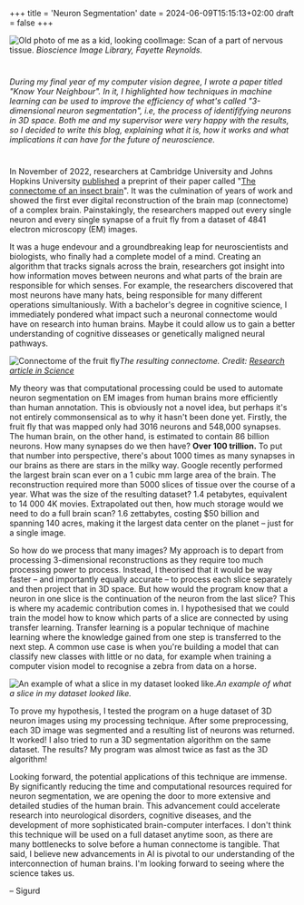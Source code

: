 +++
title = 'Neuron Segmentation'
date = 2024-06-09T15:15:13+02:00
draft = false
+++

![Old photo of me as a kid, looking cool](/bioscience-image-library-by-fayette-reynolds-WkDk5Dt3tk0-unsplash.jpg)Image: Scan of a part of nervous tissue. *Bioscience Image Library, Fayette Reynolds.*

#
#

_During my final year of my computer vision degree, I wrote a paper titled "Know Your Neighbour". In it, I highlighted how techniques in machine learning can be used to improve the efficiency of what's called "3-dimensional neuron segmentation", i.e, the process of identififying neurons in 3D space. Both me and my supervisor were very happy with the results, so I decided to write this blog, explaining what it is, how it works and what implications it can have for the future of neuroscience._

#
#

In November of 2022, researchers at Cambridge University and Johns Hopkins University [published](https://www.biorxiv.org/content/10.1101/2022.11.28.516756v1) a preprint of their paper called "[The connectome of an insect brain](https://www.science.org/doi/10.1126/science.add9330)". It was the culmination of years of work and showed the first ever digital reconstruction of the brain map (connectome) of a complex brain. Painstakingly, the researchers mapped out every single neuron and every single synapse of a fruit fly from a dataset of 4841 electron microscopy (EM) images.

It was a huge endevour and a groundbreaking leap for neuroscientists and biologists, who finally had a complete model of a mind. Creating an algorithm that tracks signals across the brain, researchers got insight into how information moves between neurons and what parts of the brain are responsible for which senses. For example, the researchers discovered that most neurons have many hats, being responsible for many different operations simultaniously. With a bachelor's degree in cognitive science, I immediately pondered what impact such a neuronal connectome would have on research into human brains. Maybe it could allow us to gain a better understanding of cognitive disseases or genetically maligned neural pathways.

![Connectome of the fruit fly](/connectome.png)*The resulting connectome. Credit: [Research article in Science](https://www.science.org/doi/10.1126/science.add9330)*

My theory was that computational processing could be used to automate neuron segmentation on EM images from human brains more efficiently than human annotation. This is obviously not a novel idea, but perhaps it's not entirely commonsensical as to why it hasn't been done yet. Firstly, the fruit fly that was mapped only had 3016 neurons and 548,000 synapses. The human brain, on the other hand, is estimated to contain 86 billion neurons. How many synapses do we then have? **Over 100 trillion.** To put that number into perspective, there's about 1000 times as many synapses in our brains as there are stars in the milky way. Google recently performed the largest brain scan ever on a 1 cubic mm large area of the brain. The reconstruction required more than 5000 slices of tissue over the course of a year. What was the size of the resulting dataset? 1.4 petabytes, equivalent to 14 000 4K movies. Extrapolated out then, how much storage would we need to do a full brain scan? 1.6 zettabytes, costing $50 billion and spanning 140 acres, making it the largest data center on the planet – just for a single image.

So how do we process that many images? My approach is to depart from processing 3-dimensional reconstructions as they require too much processing power to process. Instead, I theorised that it would be way faster – and importantly equally accurate – to process each slice separately and then project that in 3D space. But how would the program know that a neuron in one slice is the continuation of the neuron from the last slice? This is where my academic contribution comes in. I hypothesised that we could train the model how to know which parts of a slice are connected by using transfer learning. Transfer learning is a popular technique of machine learning where the knowledge gained from one step is transferred to the next step. A common use case is when you're building a model that can classify new classes with little or no data, for example when training a computer vision model to recognise a zebra from data on a horse.

![An example of what a slice in my dataset looked like.](/test_data.png)*An example of what a slice in my dataset looked like.*

To prove my hypothesis, I tested the program on a huge dataset of 3D neuron images using my processing technique. After some preprocessing, each 3D image was segmented and a resulting list of neurons was returned. It worked! I also tried to run a 3D segmentation algorithm on the same dataset. The results? My program was almost twice as fast as the 3D algorithm!

Looking forward, the potential applications of this technique are immense. By significantly reducing the time and computational resources required for neuron segmentation, we are opening the door to more extensive and detailed studies of the human brain. This advancement could accelerate research into neurological disorders, cognitive diseases, and the development of more sophisticated brain-computer interfaces. I don't think this technique will be used on a full dataset anytime soon, as there are many bottlenecks to solve before a human connectome is tangible. That said, I believe new advancements in AI is pivotal to our understanding of the interconnection of human brains. I'm looking forward to seeing where the science takes us.

– Sigurd
